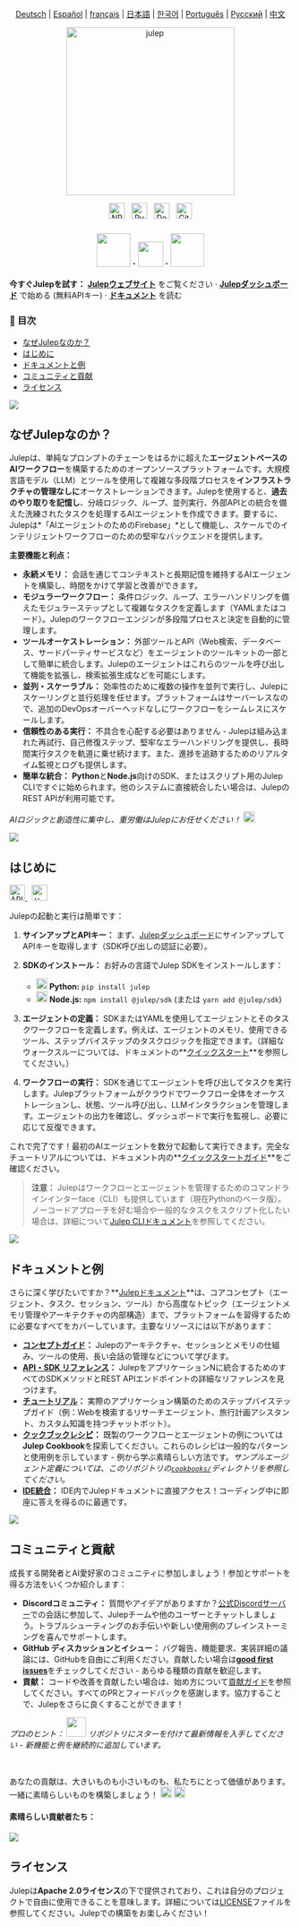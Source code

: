 <sup><div align="center">
  <!-- Keep these links. Translations will automatically update with the README. -->
  [Deutsch](https://www.readme-i18n.com/julep-ai/julep?lang=de) | 
  [Español](https://www.readme-i18n.com/julep-ai/julep?lang=es) | 
  [français](https://www.readme-i18n.com/julep-ai/julep?lang=fr) | 
  [日本語](https://www.readme-i18n.com/julep-ai/julep?lang=ja) | 
  [한국어](https://www.readme-i18n.com/julep-ai/julep?lang=ko) | 
  [Português](https://www.readme-i18n.com/julep-ai/julep?lang=pt) | 
  [Русский](https://www.readme-i18n.com/julep-ai/julep?lang=ru) | 
  [中文](https://www.readme-i18n.com/julep-ai/julep?lang=zh)
</div></sup>

<div align="center" id="top">
<img src="https://socialify.git.ci/julep-ai/julep/image?description=1&descriptionEditable=Serverless%20AI%20Workflows%20for%20Data%20%26%20ML%20Teams&font=Source%20Code%20Pro&logo=https%3A%2F%2Fraw.githubusercontent.com%2Fjulep-ai%2Fjulep%2Fdev%2F.github%2Fjulep-logo.svg&owner=1&forks=1&pattern=Solid&stargazers=1&theme=Auto" alt="julep" height=300 />

<br>
  <p>
   <a href="https://www.npmjs.com/package/@julep/sdk"><img src="https://img.shields.io/npm/v/%40julep%2Fsdk?style=social&amp;logo=npm&amp;link=https%3A%2F%2Fwww.npmjs.com%2Fpackage%2F%40julep%2Fsdk" alt="NPM Version" height="28"></a>
    <span>&nbsp;</span>
    <a href="https://pypi.org/project/julep"><img src="https://img.shields.io/pypi/v/julep?style=social&amp;logo=python&amp;label=PyPI&amp;link=https%3A%2F%2Fpypi.org%2Fproject%2Fjulep" alt="PyPI - Version" height="28"></a>
    <span>&nbsp;</span>
    <a href="https://hub.docker.com/u/julepai"><img src="https://img.shields.io/docker/v/julepai/agents-api?sort=semver&amp;style=social&amp;logo=docker&amp;link=https%3A%2F%2Fhub.docker.com%2Fu%2Fjulepai" alt="Docker Image Version" height="28"></a>
    <span>&nbsp;</span>
    <a href="https://choosealicense.com/licenses/apache/"><img src="https://img.shields.io/github/license/julep-ai/julep" alt="GitHub License" height="28"></a>
  </p>
  
  <h3 align="center">
    <a href="https://discord.com/invite/JTSBGRZrzj" rel="dofollow"><img src="https://user-images.githubusercontent.com/74038190/235294015-47144047-25ab-417c-af1b-6746820a20ff.gif" width="60"></a>
    ·
    <a href="https://x.com/julep_ai" rel="dofollow"><img src="https://raw.githubusercontent.com/gist/IgnaceMaes/744cd9cf41ec6acf46fc8f4e9f370f86/raw/d16658c2945d30c8a953b35cb17dd7085111b46c/x-logo.svg" width="45"></a>
    ·
    <a href="https://www.linkedin.com/company/julep-ai" rel="dofollow"><img src="https://user-images.githubusercontent.com/74038190/235294012-0a55e343-37ad-4b0f-924f-c8431d9d2483.gif" width="60"></a>

  </h3>
  
  <!-- <h3>
    <a href="https://discord.com/invite/JTSBGRZrzj" rel="dofollow">Discord</a>
    ·
    <a href="https://x.com/julep_ai" rel="dofollow">𝕏</a>
    ·
    <a href="https://www.linkedin.com/company/julep-ai" rel="dofollow">LinkedIn</a>
  </h3> -->
</div>

**今すぐJulepを試す：** **[Julepウェブサイト](https://julep.ai)** をご覧ください · **[Julepダッシュボード](https://dashboard.julep.ai)** で始める (無料APIキー) · **[ドキュメント](https://docs.julep.ai/introduction/julep)** を読む

<!-- START doctoc generated TOC please keep comment here to allow auto update -->
<!-- DON'T EDIT THIS SECTION, INSTEAD RE-RUN doctoc TO UPDATE -->
<h3>📖 目次</h3>

- [なぜJulepなのか？](#なぜjulepなのか)
- [はじめに](#はじめに)
- [ドキュメントと例](#ドキュメントと例)
- [コミュニティと貢献](#コミュニティと貢献)
- [ライセンス](#ライセンス)

<!-- END doctoc generated TOC please keep comment here to allow auto update -->


<img src="https://raw.githubusercontent.com/anasalatasiuni/gif/main/white-line.gif">

## なぜJulepなのか？

Julepは、単純なプロンプトのチェーンをはるかに超えた**エージェントベースのAIワークフロー**を構築するためのオープンソースプラットフォームです。大規模言語モデル（LLM）とツールを使用して複雑な多段階プロセスを**インフラストラクチャの管理なしに**オーケストレーションできます。Julepを使用すると、**過去のやり取りを記憶し**、分岐ロジック、ループ、並列実行、外部APIとの統合を備えた洗練されたタスクを処理するAIエージェントを作成できます。要するに、Julepは*「AIエージェントのためのFirebase」*として機能し、スケールでのインテリジェントワークフローのための堅牢なバックエンドを提供します。

**主要機能と利点：**

* **永続メモリ：** 会話を通じてコンテキストと長期記憶を維持するAIエージェントを構築し、時間をかけて学習と改善ができます。
* **モジュラーワークフロー：** 条件ロジック、ループ、エラーハンドリングを備えたモジュラーステップとして複雑なタスクを定義します（YAMLまたはコード）。Julepのワークフローエンジンが多段階プロセスと決定を自動的に管理します。
* **ツールオーケストレーション：** 外部ツールとAPI（Web検索、データベース、サードパーティサービスなど）をエージェントのツールキットの一部として簡単に統合します。Julepのエージェントはこれらのツールを呼び出して機能を拡張し、検索拡張生成などを可能にします。
* **並列・スケーラブル：** 効率性のために複数の操作を並列で実行し、Julepにスケーリングと並行処理を任せます。プラットフォームはサーバーレスなので、追加のDevOpsオーバーヘッドなしにワークフローをシームレスにスケールします。
* **信頼性のある実行：** 不具合を心配する必要はありません - Julepは組み込まれた再試行、自己修復ステップ、堅牢なエラーハンドリングを提供し、長時間実行タスクを軌道に乗せ続けます。また、進捗を追跡するためのリアルタイム監視とログも提供します。
* **簡単な統合：** **Python**と**Node.js**向けのSDK、またはスクリプト用のJulep CLIですぐに始められます。他のシステムに直接統合したい場合は、JulepのREST APIが利用可能です。

*AIロジックと創造性に集中し、重労働はJulepにお任せください！* <img src="https://github.com/Anmol-Baranwal/Cool-GIFs-For-GitHub/assets/74038190/2c0eef4b-7b75-42bd-9722-4bea97a2d532" width="20">

<img src="https://raw.githubusercontent.com/anasalatasiuni/gif/main/white-line.gif">

## はじめに
<p>
    <a href="https://dashboard.julep.ai">
      <img src="https://img.shields.io/badge/Get_API_Key-FF5733?style=logo=data:image/svg+xml;base64,PHN2ZyB4bWxucz0iaHR0cDovL3d3dy53My5vcmcvMjAwMC9zdmciIHZpZXdCb3g9IjAgMCAyNCAyNCIgZmlsbD0id2hpdGUiPjxwYXRoIGQ9Ik0xMiAxTDMgNXYxNGw5IDQgOS00VjVsLTktNHptMCAyLjh2MTYuNEw1IDE2LjJWNi44bDctMy4yem0yIDguMmwtMi0yLTIgMiAyIDIgMi0yeiIvPjwvc3ZnPg==" alt="APIキーを取得" height="28">
    </a>
    <span>&nbsp;</span>
    <a href="https://docs.julep.ai">
      <img src="https://img.shields.io/badge/Documentation-4B32C3?style=logo=gitbook&logoColor=white" alt="ドキュメント" height="28">
    </a>
  </p>
Julepの起動と実行は簡単です：

1. **サインアップとAPIキー：** まず、[Julepダッシュボード](https://dashboard.julep.ai)にサインアップしてAPIキーを取得します（SDK呼び出しの認証に必要）。
2. **SDKのインストール：** お好みの言語でJulep SDKをインストールします：

   * <img src="https://user-images.githubusercontent.com/74038190/212257472-08e52665-c503-4bd9-aa20-f5a4dae769b5.gif" width="20"> **Python:** `pip install julep`
   * <img src="https://user-images.githubusercontent.com/74038190/212257454-16e3712e-945a-4ca2-b238-408ad0bf87e6.gif" width="20"> **Node.js:** `npm install @julep/sdk` (または `yarn add @julep/sdk`)
3. **エージェントの定義：** SDKまたはYAMLを使用してエージェントとそのタスクワークフローを定義します。例えば、エージェントのメモリ、使用できるツール、ステップバイステップのタスクロジックを指定できます。（詳細なウォークスルーについては、ドキュメントの**[クイックスタート](https://docs.julep.ai/introduction/quick-start)**を参照してください。）
4. **ワークフローの実行：** SDKを通じてエージェントを呼び出してタスクを実行します。Julepプラットフォームがクラウドでワークフロー全体をオーケストレーションし、状態、ツール呼び出し、LLMインタラクションを管理します。エージェントの出力を確認し、ダッシュボードで実行を監視し、必要に応じて反復できます。

これで完了です！最初のAIエージェントを数分で起動して実行できます。完全なチュートリアルについては、ドキュメント内の**[クイックスタートガイド](https://docs.julep.ai/introduction/quick-start)**をご確認ください。

> **注意：** Julepはワークフローとエージェントを管理するためのコマンドラインインターface（CLI）も提供しています（現在Pythonのベータ版）。ノーコードアプローチを好む場合や一般的なタスクをスクリプト化したい場合は、詳細について[Julep CLIドキュメント](https://docs.julep.ai/responses/quickstart#cli-installation)を参照してください。

<img src="https://raw.githubusercontent.com/anasalatasiuni/gif/main/white-line.gif">

## ドキュメントと例


さらに深く学びたいですか？**[Julepドキュメント](https://docs.julep.ai)**は、コアコンセプト（エージェント、タスク、セッション、ツール）から高度なトピック（エージェントメモリ管理やアーキテクチャの内部構造）まで、プラットフォームを習得するために必要なすべてをカバーしています。主要なリソースには以下があります：

* **[コンセプトガイド](https://docs.julep.ai/concepts/)：** Julepのアーキテクチャ、セッションとメモリの仕組み、ツールの使用、長い会話の管理などについて学びます。
* **[API・SDK リファレンス](https://docs.julep.ai/api-reference/)：** JulepをアプリケーションNに統合するためのすべてのSDKメソッドとREST APIエンドポイントの詳細なリファレンスを見つけます。
* **[チュートリアル](https://docs.julep.ai/tutorials/)：** 実際のアプリケーション構築のためのステップバイステップガイド（例：Webを検索するリサーチエージェント、旅行計画アシスタント、カスタム知識を持つチャットボット）。
* **[クックブックレシピ](https://github.com/julep-ai/julep/tree/dev/cookbooks)：** 既製のワークフローとエージェントの例については**Julep Cookbook**を探索してください。これらのレシピは一般的なパターンと使用例を示しています - 例から学ぶ素晴らしい方法です。*サンプルエージェント定義については、このリポジトリの[`cookbooks/`](https://github.com/julep-ai/julep/tree/dev/cookbooks)ディレクトリを参照してください。*
* **[IDE統合](https://context7.com/julep-ai/julep)：** IDE内でJulepドキュメントに直接アクセス！コーディング中に即座に答えを得るのに最適です。

<img src="https://raw.githubusercontent.com/anasalatasiuni/gif/main/white-line.gif">

## コミュニティと貢献

成長する開発者とAI愛好家のコミュニティに参加しましょう！参加とサポートを得る方法をいくつか紹介します：

* **Discordコミュニティ：** 質問やアイデアがありますか？[公式Discordサーバー](https://discord.gg/7H5peSN9QP)での会話に参加して、Julepチームや他のユーザーとチャットしましょう。トラブルシューティングのお手伝いや新しい使用例のブレインストーミングを喜んでサポートします。
* **GitHub ディスカッションとイシュー：** バグ報告、機能要求、実装詳細の議論には、GitHubを自由にご利用ください。貢献したい場合は[**good first issues**](https://github.com/julep-ai/julep/issues?q=is%3Aissue+is%3Aopen+label%3A%22good+first+issue%22)をチェックしてください - あらゆる種類の貢献を歓迎します。
* **貢献：** コードや改善を貢献したい場合は、始め方について[貢献ガイド](CONTRIBUTING.md)を参照してください。すべてのPRとフィードバックを感謝します。協力することで、Julepをさらに良くすることができます！

*プロのヒント： <img src="https://github.com/Anmol-Baranwal/Cool-GIFs-For-GitHub/assets/74038190/e379a33a-b428-4385-b44f-3da16e7bac9f" width="35"> リポジトリにスターを付けて最新情報を入手してください - 新機能と例を継続的に追加しています。*    

<br/>

あなたの貢献は、大きいものも小さいものも、私たちにとって価値があります。一緒に素晴らしいものを構築しましょう！    <img src="https://github.com/Anmol-Baranwal/Cool-GIFs-For-GitHub/assets/74038190/2c0eef4b-7b75-42bd-9722-4bea97a2d532" width="20">
 <img src="https://user-images.githubusercontent.com/74038190/216125640-2783ebd5-e63e-4ed1-b491-627a40b24850.png" width="20">

<h4>素晴らしい貢献者たち：</h4>

<a href="https://github.com/julep-ai/julep/graphs/contributors">
  <img src="https://contrib.rocks/image?repo=julep-ai/julep" />
</a>

<br/>

## ライセンス

Julepは**Apache 2.0ライセンス**の下で提供されており、これは自分のプロジェクトで自由に使用できることを意味します。詳細については[LICENSE](LICENSE)ファイルを参照してください。Julepでの構築をお楽しみください！
